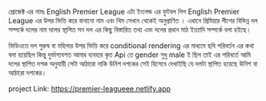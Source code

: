প্রোজেক্ট এর নামঃ English Premier League
এটা ইংলেন্ড এর ফুটবল লিগ English Premier League এর  উপর ভিত্তি করে বানানো নাম এবং থিম সেখান থেকেই অনুপ্রাণিত ।
এখানে প্রিমিয়ার লীগের বিভিন্ন দল সম্পর্কে  দলের নাম দলের স্থা্পিত সন দল এর কিছু বিস্তারিত তথ্য এবং দলের প্রধান মাঠ ইত্যাদি সম্পর্কে বলা হইছে।

ভিডিওতে দল পুরুষ বা মহিলার উপর ভিত্তি করে conditional rendering এর মাধ্যমে ছবি পরিবর্তন এর কথা বলা হয়েছিল কিন্তু দুর্ভাগ্যবশত আমার ব্যবহার কৃত Api তে gender সুধু male ই ছিল তাই এর পরিবর্তে আমি দলের স্থাপিত দশক অনুযায়ী সেটা আঠারো  নাকি উনিশ দশকের সেই হিসেবে দেখাইছি যে দলটা স্থাপিত হয়েছে উনিশ বা আঠারো দশকের।

project Link: https://premier-leagueee.netlify.app
